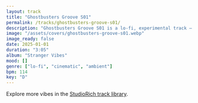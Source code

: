 ```yaml
---
layout: track
title: "Ghostbusters Groove S01"
permalink: /tracks/ghostbusters-groove-s01/
description: "Ghostbusters Groove S01 is a lo-fi, experimental track — 92 BPM in D. Mood: playful, nostalgic. VHS fuzz and spectral basslines echo through boom-bap tape hiss."
image: "/assets/covers/ghostbusters-groove-s01.webp"
image_ready: false
date: 2025-01-01
duration: "3:05"
album: "Stranger Vibes"
mood: []
genre: ["lo-fi", "cinematic", "ambient"]
bpm: 114
key: "D"
---
```


Explore more vibes in the [StudioRich track library](/tracks/).
